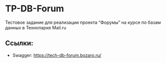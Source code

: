 # TP-DB-Forum
Тестовое задание для реализации проекта “Форумы” на курсе по базам данных в Технопарке Mail.ru

## Ссылки:
* Swagger: https://tech-db-forum.bozaro.ru/
